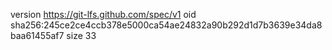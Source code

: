 version https://git-lfs.github.com/spec/v1
oid sha256:245ce2ce4ccb378e5000ca54ae24832a90b292d1d7b3639e34da8baa61455af7
size 33
